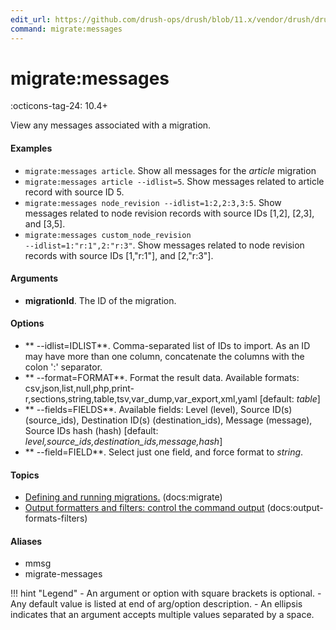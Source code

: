 ```yaml
---
edit_url: https://github.com/drush-ops/drush/blob/11.x/vendor/drush/drush/src/Drupal/Commands/core/MigrateRunnerCommands.php
command: migrate:messages
---
```

# migrate:messages

:octicons-tag-24: 10.4+

View any messages associated with a migration.

#### Examples

- <code>migrate:messages article</code>. Show all messages for the *article* migration
- <code>migrate:messages article --idlist=5</code>. Show messages related to article record with source ID 5.
- <code>migrate:messages node_revision --idlist=1:2,2:3,3:5</code>. Show messages related to node revision records with source IDs [1,2], [2,3], and [3,5].
- <code>migrate:messages custom_node_revision --idlist=1:"r:1",2:"r:3"</code>. Show messages related to node revision records with source IDs [1,"r:1"], and [2,"r:3"].

#### Arguments

- **migrationId**. The ID of the migration.

#### Options

- ** --idlist=IDLIST**. Comma-separated list of IDs to import. As an ID may have more than one column, concatenate the columns with the colon ':' separator.
- ** --format=FORMAT**. Format the result data. Available formats: csv,json,list,null,php,print-r,sections,string,table,tsv,var_dump,var_export,xml,yaml [default: *table*]
- ** --fields=FIELDS**. Available fields: Level (level), Source ID(s) (source_ids), Destination ID(s) (destination_ids), Message (message), Source IDs hash (hash) [default: *level,source_ids,destination_ids,message,hash*]
- ** --field=FIELD**. Select just one field, and force format to *string*.

#### Topics

- [Defining and running migrations.](../../vendor/drush/drush/docs/migrate.md) (docs:migrate)
- [Output formatters and filters: control the command output](../../vendor/drush/drush/docs/output-formats-filters.md) (docs:output-formats-filters)

#### Aliases

- mmsg
- migrate-messages

!!! hint "Legend"
    - An argument or option with square brackets is optional.
    - Any default value is listed at end of arg/option description.
    - An ellipsis indicates that an argument accepts multiple values separated by a space.